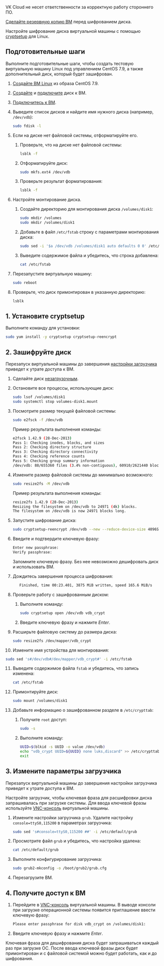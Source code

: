 <err>

VK Cloud не несет ответственности за корректную работу стороннего ПО.

[Сделайте резервную копию ВМ](/ru/storage/backups/service-management/vm-backup/vm-backup-create#ruchnoe_rezervnoe_kopirovanie) перед шифрованием диска.

</err>

Настройте шифрование диска виртуальной машины с помощью [cryptsetup](https://manpages.ubuntu.com/manpages/trusty/man8/cryptsetup.8.html) для Linux.

## Подготовительные шаги

Выполните подготовительные шаги, чтобы создать тестовую виртуальную машину Linux под управлением CentOS 7.9, а также дополнительный диск, который будет зашифрован.

1. [Создайте ВМ Linux](../../service-management/vm/vm-create/) из образа CentOS 7.9.
2. [Создайте](../../service-management/volumes#sozdanie_diska) и [подключите](../../service-management/volumes#podklyuchenie_diska_k_vm) диск к ВМ.
3. [Подключитесь к ВМ](../../service-management/vm/vm-connect/vm-connect-nix/).
4. Выведите список дисков и найдите имя нужного диска (например, `/dev/vdb`):

   ```bash
   sudo fdisk -l 
   ```

5. Если на диске нет файловой системы, отформатируйте его.

   1. Проверьте, что на диске нет файловой системы:

      ```bash
      lsblk -f
      ```

   2. Отформатируйте диск:

      ```bash
      sudo mkfs.ext4 /dev/vdb
      ```

   3. Проверьте результат форматирования:

      ```bash
      lsblk -f
      ```

6. Настройте монтирование диска.

   1. Создайте директорию для монтирования диска `/volumes/disk1`:

      ```bash
      sudo mkdir /volumes
      sudo mkdir /volumes/disk1
      ```

   2. Добавьте в файл `/etc/fstab` строку с параметрами монтирования диска:

      ```bash
      sudo sed -i '$a /dev/vdb /volumes/disk1 auto defaults 0 0' /etc/fstab
      ```

   3. Выведите содержимое файла и убедитесь, что строка добавлена:

      ```bash
      cat /etc/fstab
      ```

7. Перезапустите виртуальную машину:

   ```bash
   sudo reboot
   ```

8. Проверьте, что диск примонтирован в указанную директорию:

   ```bash
   lsblk
   ```

## 1. Установите cryptsetup

Выполните команду для установки:

```bash
sudo yum install -y cryptsetup cryptsetup-reencrypt
```

## 2. Зашифруйте диск

<err>

Перезапуск виртуальной машины до завершения [настройки загрузчика](#3_izmenite_parametry_zagruzchika) приведет к утрате доступа к ВМ.

</err>

1. Сделайте диск [незагрузочным](../../service-management/volumes#izmenenie_atributa_zagruzochnyy).
2. Остановите все процессы, использующие диск:

   ```bash
   sudo lsof /volumes/disk1
   sudo systemctl stop volumes-disk1.mount
   ```

3. Посмотрите размер текущей файловой системы:

   ```bash
   sudo e2fsck -f /dev/vdb
   ```

   Пример результата выполнения команды:

   ```bash
   e2fsck 1.42.9 (28-Dec-2013)
   Pass 1: Checking inodes, blocks, and sizes
   Pass 2: Checking directory structure
   Pass 3: Checking directory connectivity
   Pass 4: Checking reference counts
   Pass 5: Checking group summary information
   /dev/vdb: 88/655360 files (3.4% non-contiguous), 60910/2621440 blocks
   ```

4. Измените размер файловой системы до минимально возможного:

   ```bash
   sudo resize2fs -M /dev/vdb
   ```

   Пример результата выполнения команды:

   ```bash
   resize2fs 1.42.9 (28-Dec-2013)
   Resizing the filesystem on /dev/vdb to 24971 (4k) blocks.
   The filesystem on /dev/vdb is now 24971 blocks long.
   ```

5. Запустите шифрование диска:

   ```bash
   sudo cryptsetup-reencrypt /dev/vdb --new --reduce-device-size 4096S
   ```

6. Введите и подтвердите ключевую фразу:

   ```bash
   Enter new passphrase:
   Verify passphrase:
   ```

   <warn>

   Запомните ключевую фразу. Без нее невозможно дешифровать диск и использовать ВМ.

   </warn>

7. Дождитесь завершения процесса шифрования:

   ```bash
      Finished, time 00:23.401, 3875 MiB written, speed 165.6 MiB/s
   ```

8. Проверьте работу с зашифрованным диском:

   1. Выполните команду:

      ```bash
      sudo cryptsetup open /dev/vdb vdb_crypt
      ```

   2. Введите ключевую фразу и нажмите *Enter*.

9. Расширьте файловую систему до размера диска:

   ```bash
   sudo resize2fs /dev/mapper/vdb_crypt
   ```

10. Измените имя устройства для монтирования:

   ```bash
   sudo sed 's#/dev/vdb#/dev/mapper/vdb_crypt#' -i /etc/fstab
   ```

11. Выведите содержимое файла `fstab` и убедитесь, что запись изменена:

      ```bash
      cat /etc/fstab
      ```

12. Примонтируйте диск:

      ```bash
      sudo mount /volumes/disk1
      ```

13. Добавьте информацию о зашифрованном разделе в `/etc/crypttab`:

      1. Получите `root` доступ:

         ```bash
         sudo -s
         ```

      2. Выполните команду:

         ```bash
         UUID=$(blkid -s UUID -o value /dev/vdb)
         echo "vdb_crypt UUID=${UUID} none luks,discard" >> /etc/crypttab
         exit
         ```

## 3. Измените параметры загрузчика

<err>

Перезапуск виртуальной машины до завершения настройки загрузчика приведет к утрате доступа к ВМ.

</err>

Настройте загрузчик, чтобы ключевая фраза для расшифровки диска запрашивалась при загрузке системы. Для ввода ключевой фразы используйте [VNC-консоль](../../service-management/vm/vm-console#vnc_konsol) виртуальной машины.

1. Измените настройки загрузчика `grub`. Удалите настройку `console=ttyS0,115200` в параметрах загрузчика:

   ```bash
   sudo sed 's#console=ttyS0,115200 ##' -i /etc/default/grub
   ```

2. Просмотрите файл `grub` и убедитесь, что настройка удалена:

   ```bash
   cat /etc/default/grub
   ```

3. Выполните конфигурирование загрузчика:

   ```bash
   sudo grub2-mkconfig -o /boot/grub2/grub.cfg
   ```

4. Перезагрузите ВМ.

## 4. Получите доступ к ВМ

1. Перейдите в [VNC-консоль](../../service-management/vm/vm-console#vnc_konsol) виртуальной машины. В выводе консоли при загрузке операционной системы появится приглашение ввести ключевую фразу:

   ```bash
   Please enter passphrase for disk vdb_crypt on /volumes/disk1:
   ```

2. Введите ключевую фразу и нажмите *Enter*.

Ключевая фраза для дешифрования диска будет запрашиваться каждый раз при загрузке ОС. После ввода ключевой фразы диск будет примонтирован и с файловой системой можно будет работать, как и до шифрования.
